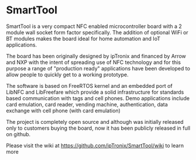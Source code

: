 SmartTool
=========

SmartTool is a very compact NFC enabled microcontroller board with a 2 module wall socket form factor specifically. The addition of optional WiFi or BT modules makes the board ideal for home automation and IoT applications.

The board has been originally designed by ipTronix and financed by Arrow and NXP with the intent of spreading use of NFC technology and for this purpose a range of "production ready" applications have been developed to allow people to quickly get to a working prototype.

The software is based on FreeRTOS kernel and an embedded port of LibNFC and LibFreefare which provide a solid infrastructure for standards based communication with tags and cell phones.
Demo applications include card emulation, card reader, vending machine, authentication, data exchange with cell phone (with card emulation)

The project is completely open source and although was initially released only to customers buying the board, now it has been publicly released in full on github.

Please visit the wiki at https://github.com/ipTronix/SmartTool/wiki to learn more
